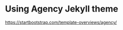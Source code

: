 Using Agency Jekyll theme
=========================
https://startbootstrap.com/template-overviews/agency/
